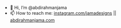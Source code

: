 - 👋 Hi, I’m @abdirahmanjama
- 📫 How to reach me: [instagram.com/jamadesigns](https://www.instagram.com/jamadesigns) || [abdirahmanjama.com](https://abdirahmanjama.com)
<!---
abdirahmanjama/abdirahmanjama is a ✨ special ✨ repository because its `README.md` (this file) appears on your GitHub profile.
You can click the Preview link to take a look at your changes.
--->
